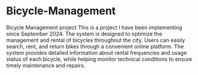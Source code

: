 # Bicycle-Management
Bicycle Management project 
This is a project I have been implementing since September 2024. The system is designed to optimize the management and rental of bicycles throughout the city. Users can easily search, rent, and return bikes through a convenient online platform. The system provides detailed information about rental frequencies and usage status of each bicycle, while helping monitor technical conditions to ensure timely maintenance and repairs.
